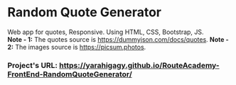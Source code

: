 # Random Quote Generator
Web app for quotes, Responsive. Using HTML, CSS, Bootstrap, JS. <br />
**Note - 1:** The quotes source is https://dummyjson.com/docs/quotes.
**Note - 2:** The images source is https://picsum.photos.
### Project's URL: https://yarahigagy.github.io/RouteAcademy-FrontEnd-RandomQuoteGenerator/
